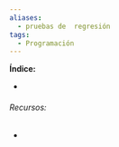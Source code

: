 ```yaml
---
aliases:
  - pruebas de  regresión
tags:
  - Programación
---
```



**Índice:**

- 
###### Recursos:

- 
